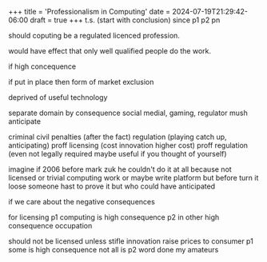 +++
title = 'Professionalism in Computing'
date = 2024-07-19T21:29:42-06:00
draft = true
+++
t.s. (start with conclusion)
since
p1
p2
pn




should coputing be a regulated licenced profession.

would have effect that only well qualified people do the work.

if high concequence

if put in place then form of market exclusion

 deprived of useful technology

separate domain by consequence social medial, gaming, regulator mush anticipate



criminal civil penalties (after the fact)
regulation (playing catch up, anticipating)
proff licensing (cost innovation higher cost)
proff regulation (even not legally required maybe useful if you thought of yourself)


imagine if 2006 before mark zuk he couldn't do it at all because not licensed
or trivial computing work
or maybe write platform but before turn it loose someone hast to prove it
but who could have anticipated


if we care about the negative consequences


for licensing
p1 computing is high consequence
p2 in other high consequence occupation

should not be licensed unless stifle innovation raise prices to consumer
p1 some is high consequence not all is
p2 word done my amateurs
